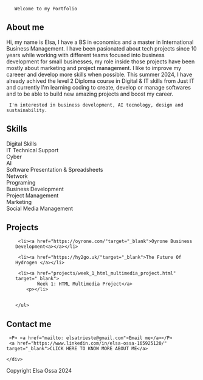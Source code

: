 <!DOCTYPE html>
<html lang="en">
<head>
    <meta charset="UTF-8">
    <meta name="viewport" content="width=device-width, initial-scale=1.0">
   
   
   <link rel="stylesheet" href="style.css">

   
       Welcome to my Portfolio
        
   
   
   



<section class="aboutme">
    <div id="about"></div>
     <h2>About me</h2>

   Hi, my name is Elsa, I have a BS in economics and a master in International Business Management. I have been pasionated about tech projects since 10 years while working with different teams focused into business development for small businesses, my role inside those projects have been mostly about marketing and project management. I like to improve my careeer and develop more skills when possible. This summer 2024, I have already achived the level 2 Diploma course in Digital & IT skills from Just IT and currently I'm learning coding to create, develop or manage softwares and to be able to build new amazing projects and boost my career.

     I'm interested in business development, AI tecnology, design and sustainability.
</section>


<section class="skills"> 
    <div id="skills"></div>
     <h2> Skills</h2>

<div class="flex-container">


<div class="flex-item"> Digital Skills</div>
<div class="flex-item"> IT Technical Support</div>
<div class="flex-item"> Cyber</div>
<div class="flex-item"> AI</div>
<div class="flex-item"> Software Presentation & Spreadsheets</div>
<div class="flex-item"> Network</div>
<div class="flex-item"> Programing</div>
<div class="flex-item"> Business Development</div>
<div class="flex-item"> Project Management</div>
<div class="flex-item"> Marketing</div>
<div class="flex-item"> Social Media Management</div>

</section>



<section class="projects">
    <div id="projects"></div>
     <h2>Projects</h2>
     <ul>

     <li><a href="https://oyrone.com/"target="_blank">Oyrone Business Development<a></a></li>

     <li><a href="https://hy2go.uk/"target="_blank">The Future Of Hydrogen </a></li>

     <li><a href="projects/week_1_html_multimedia_project.html" target="_blank">
            Week 1: HTML Multimedia Project</a>
        <p></li>
            

    </ul>

</section>


<section class="contact">
    <div id="contact"></div>
     <h2>Contact me</h2>

     <P> <a href="mailto: elsatrieste@gmail.com">Email me</a></P>
     <a href="https://www.linkedin.com/in/elsa-ossa-165925120/" target="_blank">CLICK HERE TO KNOW MORE ABOUT ME</a> 

   
     
</section>

    </div>


   
<footer>Copyright Elsa Ossa 2024</footer>


</body>
</html>







<!--
**Elsa-Ossa/Elsa-Ossa** is a ✨ _special_ ✨ repository because its `README.md` (this file) appears on your GitHub profile.

Here are some ideas to get you started:

- 🔭 I’m currently working on ...
- 🌱 I’m currently learning ...
- 👯 I’m looking to collaborate on ...
- 🤔 I’m looking for help with ...
- 💬 Ask me about ...
- 📫 How to reach me: ...
- 😄 Pronouns: ...
- ⚡ Fun fact: ...
-->
